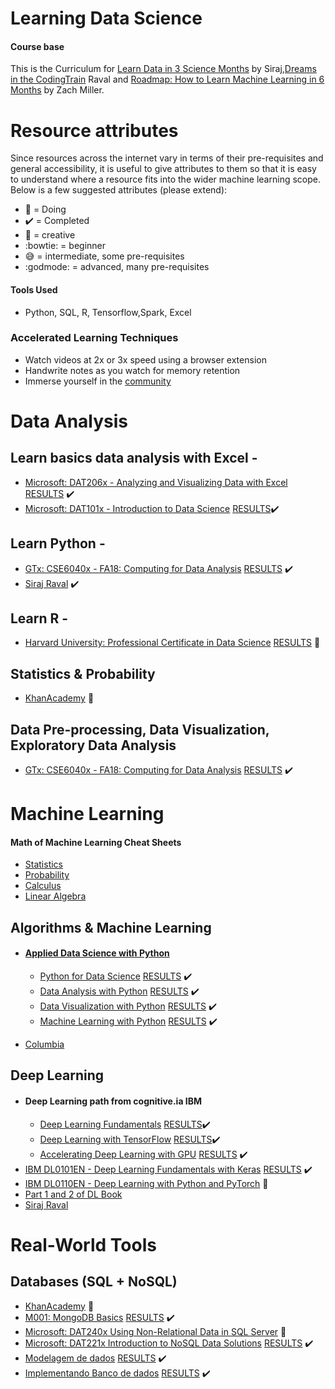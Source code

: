 

# Learning Data Science

#### Course base

This is the Curriculum for [Learn Data in 3 Science Months](https://youtu.be/9rDhY1P3YLA) by Siraj,[Dreams in the CodingTrain](https://github.com/CodingTrain/Machine-Learning)  Raval and [Roadmap: How to Learn Machine Learning in 6 Months](https://www.youtube.com/watch?v=MOdlp1d0PNA) by Zach Miller. 

# Resource attributes

Since resources across the internet vary in terms of their pre-requisites and general accessibility, it is useful to
give attributes to them so that it is easy to understand where a resource fits into the wider machine learning scope. Below is a few suggested attributes (please extend):
 
 - :blue_book: = Doing
 - :heavy_check_mark: = Completed
 - :rainbow: = creative
 - :bowtie: = beginner
 - :sweat_smile: = intermediate, some pre-requisites
 - :godmode: = advanced, many pre-requisites


#### Tools Used
- Python, SQL, R, Tensorflow,Spark, Excel

### Accelerated Learning Techniques
- Watch videos at 2x or 3x speed using a browser extension
- Handwrite notes as you watch for memory retention
- Immerse yourself in the [community](https://medium.com/@exastax/top-20-data-science-blogs-and-websites-for-data-scientists-d88b7d99740)

# Data Analysis

## Learn basics data analysis with Excel -
-   [Microsoft: DAT206x - Analyzing and Visualizing Data with Excel](https://courses.edx.org/courses/course-v1:Microsoft+DAT206x+1T2018a/course/) [RESULTS](https://github.com/helpthx/Data_Science/tree/master/EdX/Microsoft%20Courses/Microsoft:%20Professional%20Certificate%20in%20Excel%20Fundamentals/Microsoft:%20DAT206x%20-%20Analyzing%20and%20Visualizing%20Data%20with%20Excel) :heavy_check_mark:
- [Microsoft: DAT101x - Introduction to Data Science](https://courses.edx.org/courses/course-v1:Microsoft+DAT101x+1T2018a/course/) [RESULTS](https://github.com/helpthx/Data_Science/tree/master/EdX/Microsoft%20Courses/Microsoft:%20DAT101x%20-%20Introduction%20to%20Data%20Science):heavy_check_mark:

## Learn Python - 
-  [GTx: CSE6040x - FA18: Computing for Data Analysis](https://courses.edx.org/courses/course-v1:GTx+CSE6040x+2T2019/course/) [RESULTS](https://github.com/helpthx/Data_Science/tree/master/EdX/GTx:%20CSE6040x:%20FA18%20-%20Computing%20for%20Data%20Analysis) :heavy_check_mark:
- [Siraj Raval](https://www.youtube.com/watch?v=T5pRlIbr6gg&list=PL2-dafEMk2A6QKz1mrk1uIGfHkC1zZ6UU) :heavy_check_mark:

## Learn R - 
-  [Harvard University: Professional Certificate in Data Science](https://www.edx.org/professional-certificate/harvardx-data-science) [RESULTS](https://github.com/helpthx/Data_Science/tree/master/EdX/Harvard%20University:%20Professional%20Certificate%20in%20Data%20Science) :blue_book:

## Statistics & Probability
-  [KhanAcademy](https://www.khanacademy.org/math/statistics-probability) :blue_book:

## Data Pre-processing, Data Visualization, Exploratory Data Analysis
-  [GTx: CSE6040x - FA18: Computing for Data Analysis](https://courses.edx.org/courses/course-v1:GTx+CSE6040x+2T2019/course/) [RESULTS](https://github.com/helpthx/Data_Science/tree/master/EdX/GTx:%20CSE6040x:%20FA18%20-%20Computing%20for%20Data%20Analysis) :heavy_check_mark:


# Machine Learning

#### Math of Machine Learning Cheat Sheets
-  [Statistics](http://web.mit.edu/~csvoss/Public/usabo/stats_handout.pdf)
-  [Probability](https://static1.squarespace.com/static/54bf3241e4b0f0d81bf7ff36/t/55e9494fe4b011aed10e48e5/1441352015658/probability_cheatsheet.pdf)
-  [Calculus](http://tutorial.math.lamar.edu/pdf/Calculus_Cheat_Sheet_All.pdf)
-  [Linear Algebra](https://www.souravsengupta.com/cds2016/lectures/Savov_Notes.pdf)

## Algorithms & Machine Learning
- #### [Applied Data Science with Python](https://cognitiveclass.ai/learn/data-science-with-python/)  
	- [Python for Data Science](https://cognitiveclass.ai/courses/python-for-data-science/) [RESULTS](https://github.com/helpthx/Data_Science/blob/master/Cognitive_Class_IBM/Applied_Data_Science_with_Python/Cognitiveclass%20PY0101EN%20Certificate%20_%20Cognitive%20Class.pdf) :heavy_check_mark:
	- [Data Analysis with Python](https://cognitiveclass.ai/courses/data-analysis-python/) [RESULTS](https://github.com/helpthx/Data_Science/blob/master/Cognitive_Class_IBM/Applied_Data_Science_with_Python/CognitiveClass%20DA0101EN%20Certificate%20_%20Cognitive%20Class.pdf) :heavy_check_mark:
	- [Data Visualization with Python](https://cognitiveclass.ai/courses/data-visualization-with-python/) [RESULTS](https://github.com/helpthx/Data_Science/blob/master/Cognitive_Class_IBM/Applied_Data_Science_with_Python/Cognitive%20Class%20DV0101EN%20Certificate%20_%20Cognitive%20Class.pdf) :heavy_check_mark:
	- [Machine Learning with Python](https://cognitiveclass.ai/courses/machine-learning-with-python/) [RESULTS](https://github.com/helpthx/Data_Science/blob/master/Cognitive_Class_IBM/Applied_Data_Science_with_Python/Cognitive%20Class%20ML0101ENv3%20Certificate%20_%20Cognitive%20Class.pdf) :heavy_check_mark:
	 
- [Columbia](https://courses.edx.org/courses/course-v1:ColumbiaX+DS102X+2T2018/course/)

## Deep Learning
- #### Deep Learning path from cognitive.ia IBM
	-  [Deep Learning Fundamentals](https://cognitiveclass.ai/courses/introduction-deep-learning/) [RESULTS](https://github.com/helpthx/Data_Science/blob/master/Cognitive_Class_IBM/Deep_Learning/DeepLearning.TV%20ML0115EN%20Certificate%20_%20Cognitive%20Class.pdf):heavy_check_mark:
	- [Deep Learning with TensorFlow](https://cognitiveclass.ai/courses/deep-learning-tensorflow/) [RESULTS](https://github.com/helpthx/Data_Science/blob/master/Cognitive_Class_IBM/Deep_Learning/CognitiveClass%20ML0120ENv2%20Certificate%20_%20Cognitive%20Class.pdf):heavy_check_mark:
	-  [Accelerating Deep Learning with GPU](https://cognitiveclass.ai/courses/accelerating-deep-learning-gpu/) [RESULTS](https://github.com/helpthx/Data_Science/blob/master/Cognitive_Class_IBM/Deep_Learning/CognitiveClass%20ML0122ENv1%20Certificate%20_%20Cognitive%20Class.pdf) :heavy_check_mark:
-  [IBM DL0101EN - Deep Learning Fundamentals with Keras](https://www.edx.org/course/deep-learning-fundamentals-with-keras)  [RESULTS](https://github.com/helpthx/Data_Science/blob/master/EdX/IBM%20DL0101EN%20-%20Deep%20Learning%20Fundamentals%20with%20Keras/final_progress.png) :heavy_check_mark:
-  [IBM DL0110EN - Deep Learning with Python and PyTorch](https://www.edx.org/course/deep-learning-with-python-and-pytorch)  :blue_book:
-  [Part 1 and 2 of DL Book](https://www.deeplearningbook.org/) 
-  [Siraj Raval](https://www.youtube.com/watch?v=vOppzHpvTiQ&list=PL2-dafEMk2A7YdKv4XfKpfbTH5z6rEEj3)

# Real-World Tools

## Databases (SQL + NoSQL) 
-  [KhanAcademy](https://www.khanacademy.org/computing/computer-programming/sql) :blue_book:
-  [M001: MongoDB Basics](https://university.mongodb.com/mercury/M001/2019_January_2/overview) [RESULTS](https://github.com/helpthx/MongoDB_University/tree/master/M001:%20MongoDB%20Basics) :heavy_check_mark:
-  [Microsoft:  DAT240x Using Non-Relational Data in SQL Server](https://courses.edx.org/courses/course-v1:Microsoft+DAT240x+2T2018) :blue_book:
-  [Microsoft:  DAT221x Introduction to NoSQL Data Solutions](https://courses.edx.org/courses/course-v1:Microsoft+DAT221x+1T2019) [RESULTS](https://github.com/helpthx/Data_Science/tree/master/EdX/Microsoft:%20DAT221x%20-%20Introduction%20to%20NoSQL%20Data%20Solutions) :heavy_check_mark:
- [Modelagem de dados](https://www.ev.org.br/Cursos?fbclid=IwAR1ctGjJbtF_q_mI7aMcW7Yee0ym7v7Yo9XP31Dhse4KgfOc89IKpD2Eo10) [RESULTS](https://github.com/helpthx/Data_Science/tree/master/Escola_Virtual_Funda%C3%A7%C3%A3o_Bradesco/Modelagem%20de%20dados) :heavy_check_mark:
- [Implementando Banco de dados](https://www.ev.org.br/Cursos?fbclid=IwAR1ctGjJbtF_q_mI7aMcW7Yee0ym7v7Yo9XP31Dhse4KgfOc89IKpD2Eo10) [RESULTS](https://github.com/helpthx/Data_Science/tree/master/Escola_Virtual_Funda%C3%A7%C3%A3o_Bradesco/Implementando%20banco%20de%20dados) :heavy_check_mark:

